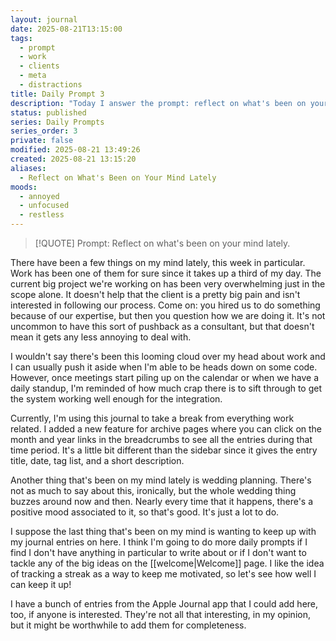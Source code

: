 ```yaml
---
layout: journal
date: 2025-08-21T13:15:00
tags:
  - prompt
  - work
  - clients
  - meta
  - distractions
title: Daily Prompt 3
description: "Today I answer the prompt: reflect on what's been on your mind lately."
status: published
series: Daily Prompts
series_order: 3
private: false
modified: 2025-08-21 13:49:26
created: 2025-08-21 13:15:20
aliases:
  - Reflect on What's Been on Your Mind Lately
moods:
  - annoyed
  - unfocused
  - restless
---
```


> [!QUOTE] Prompt: Reflect on what's been on your mind lately.

There have been a few things on my mind lately, this week in particular.  Work has been one of them for sure since it takes up a third of my day.  The current big project we're working on has been very overwhelming just in the scope alone.  It doesn't help that the client is a pretty big pain and isn't interested in following our process.  Come on: you hired us to do something because of our expertise, but then you question how we are doing it.  It's not uncommon to have this sort of pushback as a consultant, but that doesn't mean it gets any less annoying to deal with.

I wouldn't say there's been this looming cloud over my head about work and I can usually push it aside when I'm able to be heads down on some code.  However, once meetings start piling up on the calendar or when we have a daily standup, I'm reminded of how much crap there is to sift through to get the system working well enough for the integration.

Currently, I'm using this journal to take a break from everything work related.  I added a new feature for archive pages where you can click on the month and year links in the breadcrumbs to see all the entries during that time period.  It's a little bit different than the sidebar since it gives the entry title, date, tag list, and a short description.

Another thing that's been on my mind lately is wedding planning.  There's not as much to say about this, ironically, but the whole wedding thing buzzes around now and then.  Nearly every time that it happens, there's a positive mood associated to it, so that's good.  It's just a lot to do.

I suppose the last thing that's been on my mind is wanting to keep up with my journal entries on here.  I think I'm going to do more daily prompts if I find I don't have anything in particular to write about or if I don't want to tackle any of the big ideas on the [[welcome|Welcome]] page.  I like the idea of tracking a streak as a way to keep me motivated, so let's see how well I can keep it up!

I have a bunch of entries from the Apple Journal app that I could add here, too, if anyone is interested.  They're not all that interesting, in my opinion, but it might be worthwhile to add them for completeness.